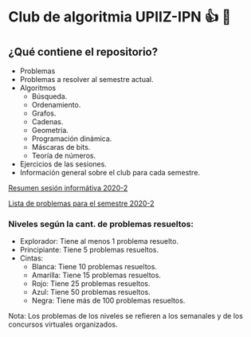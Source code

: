 # Club de algoritmia UPIIZ-IPN :+1: :dragon:
## ¿Qué contiene el repositorio?
* Problemas
 * Problemas a resolver al semestre actual.
* Algoritmos
  * Búsqueda.
  * Ordenamiento.
  * Grafos.
  * Cadenas.
  * Geometría.
  * Programación dinámica.
  * Máscaras de bits.
  * Teoría de números.
 * Ejercicios de las sesiones.
 * Información general sobre el club para cada semestre.

[Resumen sesión informátiva 2020-2](https://github.com/Wolfteinter/Club-de-algoritmia-UPIIZ-IPN/blob/master/Info/Sesi%C3%B3n%20informativa%20-%202020-2.md)

[Lista de problemas para el semestre 2020-2](https://github.com/Wolfteinter/Club-de-algoritmia-UPIIZ-IPN/blob/master/Info/ListasProblemas/listaProblemas_2020_2.md)

### Niveles según la cant. de problemas resueltos:
* Explorador: Tiene al menos 1 problema resuelto.
* Principiante: Tiene 5 problemas resueltos.
* Cintas:
    * Blanca: Tiene 10 problemas resueltos.
    * Amarilla: Tiene 15 problemas resueltos.
    * Rojo: Tiene 25 problemas resueltos.
    * Azul: Tiene 50 problemas resueltos.
    * Negra: Tiene más de 100 problemas resueltos.

Nota: Los problemas de los niveles se refieren a los semanales y de los concursos virtuales organizados.

